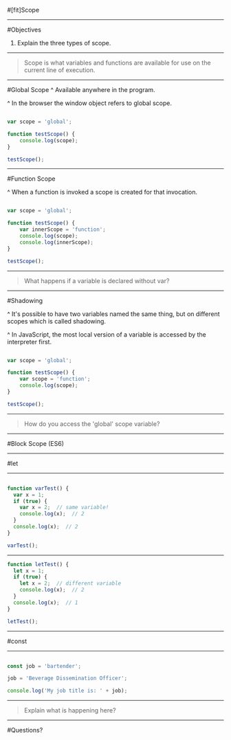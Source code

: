 #[fit]Scope

---

#Objectives

1. Explain the three types of scope.

---

> Scope is what variables and functions are available for use on the current line of execution.

---

#Global Scope
^ Available anywhere in the program.

^ In the browser the window object refers to global scope.

```javascript

var scope = 'global';

function testScope() {
	console.log(scope);
}

testScope();

```

---

#Function Scope

^ When a function is invoked a scope is created for that invocation.

```javascript

var scope = 'global';

function testScope() {
	var innerScope = 'function';
	console.log(scope);
	console.log(innerScope);
}

testScope();

```

---

> What happens if a variable is declared without var?

---

#Shadowing

^ It's possible to have two variables named the same thing, but on different scopes which is called shadowing.

^ In JavaScript, the most local version of a variable is accessed by the interpreter first.

```javascript

var scope = 'global';

function testScope() {
	var scope = 'function';
	console.log(scope);
}

testScope();

```

---


> How do you access the 'global' scope variable?

---
#Block Scope (ES6)

---

#let

---

```javascript

function varTest() {
  var x = 1;
  if (true) {
    var x = 2;  // same variable!
    console.log(x);  // 2
  }
  console.log(x);  // 2
}

varTest();

```


---

```javascript
function letTest() {
  let x = 1;
  if (true) {
    let x = 2;  // different variable
    console.log(x);  // 2
  }
  console.log(x);  // 1
}

letTest();

```

---

#const

---

```javascript

const job = 'bartender';

job = 'Beverage Dissemination Officer';

console.log('My job title is: ' + job);

```

---

>Explain what is happening here?

---

#Questions?